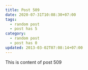```yaml
---
title: Post 509
date: 2020-07-31T10:08:30+07:00
tags:
  - random post
  - post has 5
category:
  - random post
  - post has 0
updated: 2013-03-02T07:08:14+07:00
---
```

This is content of post 509